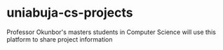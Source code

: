 # uniabuja-cs-projects
Professor Okunbor's masters students in Computer Science will use this platform to share project information
